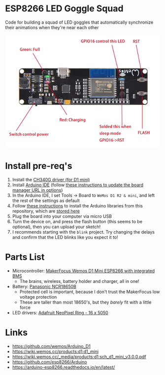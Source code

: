 # ESP8266 LED Goggle Squad
Code for building a squad of LED goggles that automatically synchronize their animations when they're near each other

![Wemos D1 Mini](wemos-d1-mini.png)

# Install pre-req's
1. Install the [CH340G driver (for D1 mini)](https://github.com/rorosaurus/esp8266-goggles/tree/master/drivers/CH340G)
2. Install [Arduino IDE](https://www.arduino.cc/en/Main/Software) (follow [these instructions to update the board manager URL in options](https://github.com/wemos/Arduino_D1))
3. In the Arduino IDE, I set Tools -> Board to `WeMos D1 R2 & mini`, and left the rest of the settings as default
4. Follow [these instructions](https://learn.adafruit.com/adafruit-all-about-arduino-libraries-install-use) to install the Arduino libraries from this repository, which are [stored here](https://github.com/rorosaurus/esp8266-goggles/tree/master/libraries)
5. Plug the board into your computer via micro USB
6. Turn the device on, and press the flash button (this seems to be optional), then you can upload your sketch!
7. I recommends starting with the `blink` project.  Try changing the delays and confirm that the LED blinks like you expect it to!

# Parts List
* Microcontroller: [MakerFocus Wemos D1 Mini ESP8266 with integrated BMS](https://smile.amazon.com/gp/product/B075H8X7H2/)
  * The brains, wireless, battery holder and charger, all in one!
* Battery: [Panasonic NCR18650B](https://www.imrbatteries.com/panasonic-ncr18650b-18650-3350mah-protected-button-top-battery/)
  * Protected cell is important, because I don't trust the MakerFocus low voltage protection
  * These are taller than most 18650's, but they *barely* fit with a little force
* LED drivers: [Adafruit NeoPixel Ring - 16 x 5050](https://www.adafruit.com/product/1463)

# Links
* https://github.com/wemos/Arduino_D1
* https://wiki.wemos.cc/products:d1:d1_mini
* https://wiki.wemos.cc/_media/products:d1:sch_d1_mini_v3.0.0.pdf
* https://github.com/esp8266/Arduino
* https://arduino-esp8266.readthedocs.io/en/latest/
